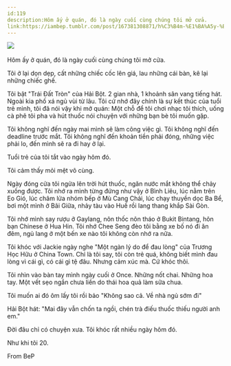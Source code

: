```yaml
---
id:119
description:Hôm ấy ở quán, đó là ngày cuối cùng chúng tôi mở cửa.
link:https://iambep.tumblr.com/post/167381308871/h%C3%B4m-%E1%BA%A5y-%E1%BB%9F-qu%C3%A1n-%C4%91%C3%B3-l%C3%A0-ng%C3%A0y-cu%E1%BB%91i-c%C3%B9ng-ch%C3%BAng-t%C3%B4i-m%E1%BB%9F
---
```


![](https://64.media.tumblr.com/ba6455fae40d5388f4364773c0a671bc/tumblr_inline_oz9ndgxoOQ1qa3q4c_1280.jpg) 

Hôm ấy ở quán, đó là ngày cuối cùng chúng tôi mở cửa.

Tôi ở lại dọn dẹp, cất những chiếc cốc lên giá, lau những cái bàn, kê lại
những chiếc ghế.

Tôi bật "Trái Đất Tròn" của Hải Bột. 2 gian nhà, 1 khoảnh sân vang tiếng
hát. Ngoài kia phố xá ngủ vùi từ lâu. Tôi cứ nhớ đây chính là sự kết thúc
của tuổi trẻ mình, tôi đã nói vậy khi mở quán: Một chỗ để tôi chơi nhạc
tôi thích, uống cà phê tôi pha và hút thuốc nói chuyện với những bạn bè
tôi muốn gặp.

Tôi không nghĩ đến ngày mai mình sẽ làm công việc gì. Tôi không nghĩ đến
deadline trước mắt. Tôi không nghĩ đến khoản tiền phải đóng, những việc
phải lo, đến mình sẽ ra đi hay ở lại.

Tuổi trẻ của tôi tắt vào ngày hôm đó.

Tôi cảm thấy mỏi mệt vô cùng.

Ngày đóng cửa tôi ngửa lên trời hút thuốc, ngăn nước mắt không thể chảy
xuống được. Tôi nhớ ra mình từng đứng như vậy ở Bình Liêu, lúc nằm trên
Eo Gió, lúc châm lửa nhóm bếp ở Mù Cang Chải, lúc chạy thuyền dọc Ba Bể,
bơi một mình ở Bãi Giữa, nhảy tàu vào Huế rồi lang thang khắp Sài Gòn.

Tôi nhớ mình say rượu ở Gaylang, nôn thốc nôn tháo ở Bukit Bintang, hôn
bạn Chinese ở Hua Hin. Tôi nhớ Chee Seng đèo tôi bằng xe bố nó đi ăn đêm,
ngủ lang ở một bến xe nào tôi không còn nhớ ra nữa.

Tôi khóc với Jackie ngày nghe "Một ngàn lý do để đau lòng" của Trương Học
Hữu ở China Town. Chỉ là tôi say, tôi còn trẻ quá, không biết mình đau lòng
vì cái gì, có cái gì tệ đâu. Nhưng cảm xúc mà. Cứ khóc thôi.

Tôi nhìn vào bàn tay mình ngày cuối ở Once. Những nốt chai. Những hoa tay.
Một vết sẹo ngắn chưa liền do thái hoa quả làm sữa chua.

Tôi muốn ai đó ôm lấy tôi rồi bảo "Không sao cả. Về nhà ngủ sớm đi"

Hải Bột hát: "Mai đây vẫn chốn ta ngồi, chén trà điếu thuốc thiếu người
anh em."

Đời đâu chỉ có chuyện xưa. Tôi khóc rất nhiều ngày hôm đó.

Như khi tôi 20.

From BeP